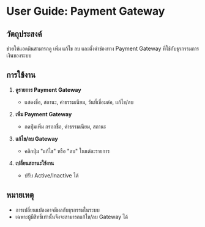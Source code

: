 # User Guide: Payment Gateway

## วัตถุประสงค์
ช่วยให้แอดมินสามารถดู เพิ่ม แก้ไข ลบ และตั้งค่าช่องทาง Payment Gateway ที่ใช้กับธุรกรรมการเงินของระบบ

## การใช้งาน

1. **ดูรายการ Payment Gateway**
   - แสดงชื่อ, สถานะ, ค่าธรรมเนียม, วันที่เชื่อมต่อ, แก้ไข/ลบ

2. **เพิ่ม Payment Gateway**
   - กดปุ่มเพิ่ม กรอกชื่อ, ค่าธรรมเนียม, สถานะ

3. **แก้ไข/ลบ Gateway**
   - คลิกปุ่ม "แก้ไข" หรือ "ลบ" ในแต่ละรายการ

4. **เปลี่ยนสถานะใช้งาน**
   - ปรับ Active/Inactive ได้

## หมายเหตุ
- การเปลี่ยนแปลงอาจมีผลกับธุรกรรมในระบบ
- เฉพาะผู้มีสิทธิ์เท่านั้นจึงจะสามารถแก้ไข/ลบ Gateway ได้

